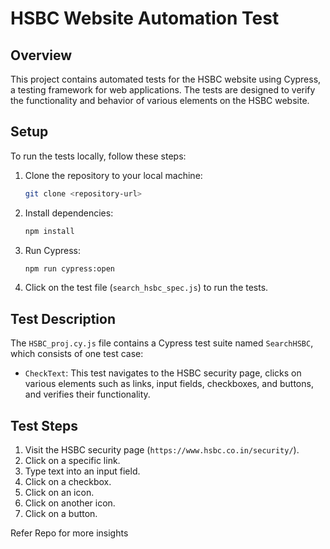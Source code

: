 # HSBC Website Automation Test

## Overview

This project contains automated tests for the HSBC website using Cypress, a testing framework for web applications. The tests are designed to verify the functionality and behavior of various elements on the HSBC website.

## Setup

To run the tests locally, follow these steps:

1. Clone the repository to your local machine:

    ```bash
    git clone <repository-url>
    ```

2. Install dependencies:

    ```bash
    npm install
    ```

3. Run Cypress:

    ```bash
    npm run cypress:open
    ```

4. Click on the test file (`search_hsbc_spec.js`) to run the tests.

## Test Description

The `HSBC_proj.cy.js` file contains a Cypress test suite named `SearchHSBC`, which consists of one test case:

- `CheckText`: This test navigates to the HSBC security page, clicks on various elements such as links, input fields, checkboxes, and buttons, and verifies their functionality.

## Test Steps

1. Visit the HSBC security page (`https://www.hsbc.co.in/security/`).
2. Click on a specific link.
3. Type text into an input field.
4. Click on a checkbox.
5. Click on an icon.
6. Click on another icon.
7. Click on a button.

Refer Repo for more insights
